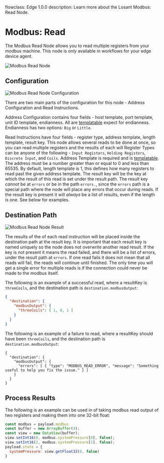 flowclass: Edge 1.0.0
description: Learn more about the Losant Modbus: Read Node.

# Modbus: Read

The Modbus Read Node allows you to read multiple registers from your modbus machine. This node is *only* available in workflows for your edge device agent.

![Modbus Read Node](/images/workflows/data/modbus-read-node.png "Modbus Read Node")

## Configuration

![Modbus Read Node Configuration](/images/workflows/data/modbus-read-node-configuration.png "Modbus Read Node Configuration")

There are two main parts of the configuration for this node - Address Configuration and Read Instructions.

Address Configuration contains four fields - host template, port template, unit ID template, endianness. All are [templatable](/workflows/accessing-payload-data/#string-templates) expect for endianness. Endianness has two options: `Big` or `Little`.

Read Instructions have four fields - register type, address template, length template, result key. This node allows several reads to be done at once, so you can read multiple registers and the results of each will Register Types can be anyone of the following - `Input Registers`, `Holding Registers`, `Discrete Input`, and `Coils`. Address Template is required and is [templatable](/workflows/accessing-payload-data/#string-templates). The address must be a number greater than or equal to 0 and less than 65535. By default, length template is 1, this defines how many registers to read past the given address template. The result key will be the key at which the result of this read is set under the result path. The result key *cannot* be at `errors` or be in the path `errors.`, since the `errors` path is a special path where the node will place any errors that occur during reads. If the result key is present it will *always* be a list of results, even if the length is one. See below for examples.

## Destination Path

![Modbus Read Node Result](/images/workflows/data/modbus-read-node-result.png "Modbus Read Node Result")

The results of the of each read instruction will be placed inside the destination path at the result key. It is important that each result key is named uniquely so the node does not overwrite another read result. If the key is not present it means the read failed, and there will be a list of errors, under the result path at `errors`. If one read fails it does not mean that all reads will fail, the reads will continue until finished. The only time you will get a single error for multiple reads is if the connection could never be made to the modbus itself.

The following is an example of a successful read, where a resultKey is `threeCoils`, and the destination path is `destination.modbusOutput`:

```json
{
  "destination": {
    "modbusOutput": {
      "threeCoils": [ 1, 0, 1 ]
    }
  }
}
```

The following is an example of a failure to read, where a resultKey should have been `threeCoils`, and the destination path is `destination.modbusOutput`:
```josn
{
  "destination": {
    "modbusOutput": {
      "errors": [ { "type": "MODBUS_READ_ERROR", "message": "Something useful to help you fix the issue." } ]
    }
  }
}
```

## Process Results

The following is an example can be used in of taking modbus read output of two registers and making them into one 32-bit float:

```javascript
const modbus = payload.modbus
const buffer = new ArrayBuffer(4);
const view = new DataView(buffer);
view.setInt16(0, modbus.systemPressure[0], false);
view.setInt16(2, modbus.systemPressure[1], false);
payload.state = {
  systemPressure: view.getFloat32(0, false)
}
```
